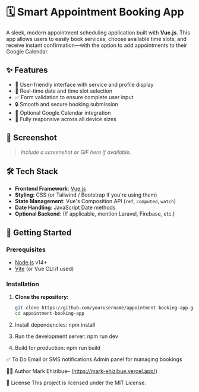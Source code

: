 # 🗓️ Smart Appointment Booking App

A sleek, modern appointment scheduling application built with **Vue.js**. This app allows users to easily book services, choose available time slots, and receive instant confirmation—with the option to add appointments to their Google Calendar.

## ✨ Features

- 👤 User-friendly interface with service and profile display
- 📅 Real-time date and time slot selection
- ✅ Form validation to ensure complete user input
- 🔒 Smooth and secure booking submission
- 🔔 Optional Google Calendar integration
- 📱 Fully responsive across all device sizes

## 📸 Screenshot

> _Include a screenshot or GIF here if available._

## 🛠️ Tech Stack

- **Frontend Framework**: [Vue.js](https://vuejs.org/)
- **Styling**: CSS (or Tailwind / Bootstrap if you're using them)
- **State Management**: Vue's Composition API (`ref`, `computed`, `watch`)
- **Date Handling**: JavaScript Date methods
- **Optional Backend**: (If applicable, mention Laravel, Firebase, etc.)

## 🚀 Getting Started

### Prerequisites

- [Node.js](https://nodejs.org/) v14+
- [Vite](https://vitejs.dev/) (or Vue CLI if used)

### Installation

1. **Clone the repository:**

   ```bash
   git clone https://github.com/yourusername/appointment-booking-app.git
   cd appointment-booking-app
2. Install dependencies:
   npm install
3. Run the development server:
   npm run dev
4. Build for production:
    npm run build

✅ To Do
 Email or SMS notifications
 Admin panel for managing bookings      

🧑‍💻 Author
Mark Ehizibue– (https://mark-ehizibue.vercel.app/)

📄 License
This project is licensed under the MIT License.
     
